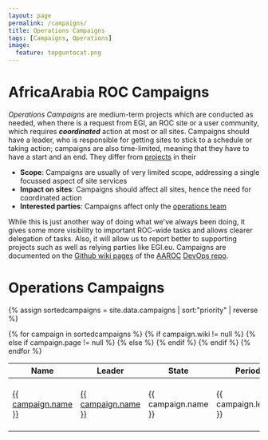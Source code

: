 ```yaml
---
layout: page
permalink: /campaigns/
title: Operations Campaigns
tags: [Campaigns, Operations]
image:
  feature: topguntocat.png
---
```


# AfricaArabia ROC Campaigns

*Operations Campaigns* are medium-term projects which are conducted as needed, when there is a request from EGI, an ROC site or a user community, which requires ***coordinated*** action at most or all sites. Campaigns should have a leader, who is responsible for getting sites to stick to a schedule or taking action; campaigns are also time-limited, meaning that they have to have a start and an end. They differ from [projects]({{site_url}}/projects/) in their

  * **Scope**: Campaigns are usually of very limited scope, addressing a single focussed aspect of site services
  * **Impact on sites**: Campaigns should affect all sites, hence the need for coordinated action
  * **Interested parties**: Campaigns affect only the [operations team]({{site_url}}/operators)

While this is just another way of doing what we've always been doing, it gives some more visibility to important ROC-wide tasks and allows clearer delegation of tasks. Also, it will allow us to report better to supporting projects such as well as relying parties like EGI.eu. Campaigns are documented on the [Github wiki pages](https://github.com/AAROC/DevOps/wiki/Ops-Campaigns) of the [AAROC](https://www.github.com/AAROC) [DevOps repo](https://github.com/AAROC/DevOps).

# Operations Campaigns
<!-- We need to sort on the state to put the campaigns under way first -->
{% assign sortedcampaigns = site.data.campaigns | sort:"priority" | reverse %}
<table class="table table-hover table-condensed">
  <thead>
    <tr>
      <th>Name</th>
      <th>Leader</th>
      <th>State</th>
      <th>Period</th>
    </tr>
  </thead>
{% for campaign in sortedcampaigns %}
  <tr>
{% if campaign.wiki != null %}
    <td class="text-left"><a href="https://github.com/AAROC/wiki/{{ campaign.wiki }}"><span><i class="fa fa-github-square"></i></span> {{ campaign.name }}</a></td>
{% else if campaign.page != null %}
    <td class="text-left"><a href="{{site.url }}/{{ campaign.page }}"><span><i class="fa fa-info"></i></span> {{ campaign.name }}</a></td>
{% else %}
    <td class="text-left"><span><i class="fa fa-github-square"></i></span> {{ campaign.name }}</td>
{% endif %}
    <td>{{ campaign.leader }}</td>
    <td><span class="label label-{{ campaign.state.label }}">{{ campaign.state.name }}</span></td>
    <td>{{ campaign.start }} - {{ campaign.end }}</td>
  </tr>
{% endif %}
{% endfor %}
</table>
